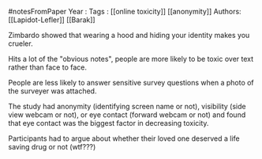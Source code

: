 #notesFromPaper
Year   :
Tags   : [[online toxicity]] [[anonymity]]
Authors: [[Lapidot-Lefler]] [[Barak]]

Zimbardo showed that wearing a hood and hiding your identity makes you crueler.

Hits a lot of the "obvious notes", people are more likely to be toxic over text rather than face to face.

People are less likely to answer sensitive survey questions when a photo of the surveyer was attached.

The study had anonymity (identifying screen name or not), visibility (side view webcam or not), or eye contact (forward webcam or not) and found that eye contact was the biggest factor in decreasing toxicity.

Participants had to argue about whether their loved one deserved a life saving drug or not (wtf???)
